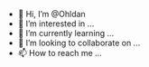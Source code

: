 - 👋 Hi, I’m @Ohldan
- 👀 I’m interested in ...
- 🌱 I’m currently learning ...
- 💞️ I’m looking to collaborate on ...
- 📫 How to reach me ...

<!---
Ohldan/Ohldan is a ✨ special ✨ repository because its `README.md` (this file) appears on your GitHub profile.
You can click the Preview link to take a look at your changes.
--->
